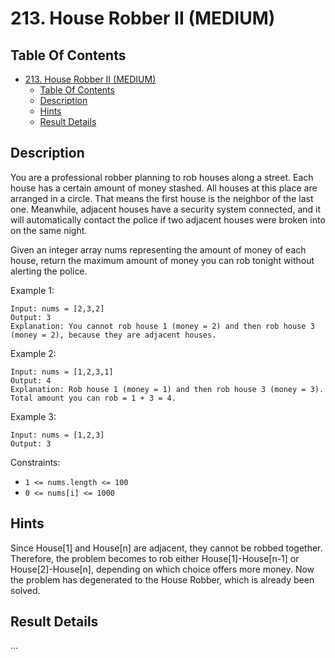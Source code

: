 # 213. House Robber II (MEDIUM)

## Table Of Contents

- [213. House Robber II (MEDIUM)](#213-house-robber-ii-medium)
  - [Table Of Contents](#table-of-contents)
  - [Description](#description)
  - [Hints](#hints)
  - [Result Details](#result-details)

## Description

You are a professional robber planning to rob houses along a street. Each house has a certain amount of money stashed. All houses at this place are arranged in a circle. That means the first house is the neighbor of the last one. Meanwhile, adjacent houses have a security system connected, and it will automatically contact the police if two adjacent houses were broken into on the same night.

Given an integer array nums representing the amount of money of each house, return the maximum amount of money you can rob tonight without alerting the police.

Example 1:

```text
Input: nums = [2,3,2]
Output: 3
Explanation: You cannot rob house 1 (money = 2) and then rob house 3 (money = 2), because they are adjacent houses.
```

Example 2:

```text
Input: nums = [1,2,3,1]
Output: 4
Explanation: Rob house 1 (money = 1) and then rob house 3 (money = 3).
Total amount you can rob = 1 + 3 = 4.
```

Example 3:

```text
Input: nums = [1,2,3]
Output: 3
```

Constraints:

- `1 <= nums.length <= 100`
- `0 <= nums[i] <= 1000`

## Hints

Since House[1] and House[n] are adjacent, they cannot be robbed together. Therefore, the problem becomes to rob either House[1]-House[n-1] or House[2]-House[n], depending on which choice offers more money. Now the problem has degenerated to the House Robber, which is already been solved.

## Result Details

...
